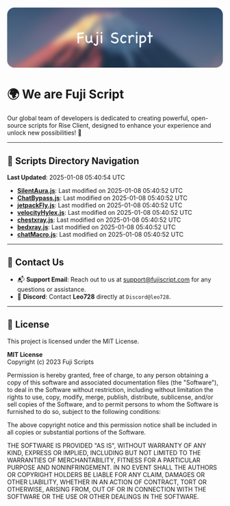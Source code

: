 ![Banner](.github/b.webp)

# 🌍 **We are Fuji Script**

Our global team of developers is dedicated to creating powerful, open-source scripts for Rise Client, designed to enhance your experience and unlock new possibilities! 🌟

---
<!-- SCRIPTS_NAVIGATION_START -->
## 📂 **Scripts Directory Navigation**

**Last Updated**: 2025-01-08 05:40:54 UTC

- **[SilentAura.js](scripts/SilentAura.js)**: Last modified on 2025-01-08 05:40:52 UTC
- **[ChatBypass.js](scripts/ChatBypass.js)**: Last modified on 2025-01-08 05:40:52 UTC
- **[jetpackFly.js](scripts/jetpackFly.js)**: Last modified on 2025-01-08 05:40:52 UTC
- **[velocityHylex.js](scripts/velocityHylex.js)**: Last modified on 2025-01-08 05:40:52 UTC
- **[chestxray.js](scripts/chestxray.js)**: Last modified on 2025-01-08 05:40:52 UTC
- **[bedxray.js](scripts/bedxray.js)**: Last modified on 2025-01-08 05:40:52 UTC
- **[chatMacro.js](scripts/chatMacro.js)**: Last modified on 2025-01-08 05:40:52 UTC

<!-- SCRIPTS_NAVIGATION_END -->

---

## 💬 **Contact Us**  
- 📬 **Support Email**: Reach out to us at [support@fujiscript.com](mailto:support@fujiscript.com) for any questions or assistance.  
- 💬 **Discord**: Contact **Leo728** directly at `Discord@leo728`.

---

## 📜 **License**

This project is licensed under the MIT License.  

**MIT License**  
Copyright (c) 2023 Fuji Scripts  

Permission is hereby granted, free of charge, to any person obtaining a copy of this software and associated documentation files (the "Software"), to deal in the Software without restriction, including without limitation the rights to use, copy, modify, merge, publish, distribute, sublicense, and/or sell copies of the Software, and to permit persons to whom the Software is furnished to do so, subject to the following conditions:  

The above copyright notice and this permission notice shall be included in all copies or substantial portions of the Software.  

THE SOFTWARE IS PROVIDED "AS IS", WITHOUT WARRANTY OF ANY KIND, EXPRESS OR IMPLIED, INCLUDING BUT NOT LIMITED TO THE WARRANTIES OF MERCHANTABILITY, FITNESS FOR A PARTICULAR PURPOSE AND NONINFRINGEMENT. IN NO EVENT SHALL THE AUTHORS OR COPYRIGHT HOLDERS BE LIABLE FOR ANY CLAIM, DAMAGES OR OTHER LIABILITY, WHETHER IN AN ACTION OF CONTRACT, TORT OR OTHERWISE, ARISING FROM, OUT OF OR IN CONNECTION WITH THE SOFTWARE OR THE USE OR OTHER DEALINGS IN THE SOFTWARE.  
